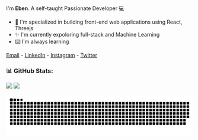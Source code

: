 I'm **Eben**.
A self-taught Passionate Developer 💻
- 🌱 I'm specialized in building front-end web applications using React, Threejs
- ✨ I'm currently expoloring full-stack and Machine Learning
- ⌨️ I'm always learning  

[## Connect with me]:#
 [Email](mailto:ebensenai2019@gmail.com) - [LinkedIn](https://www.linkedin.com/in/eben-b-gilbert-546b65308/) - [Instagram](https://www.instagram.com/eb_e__n/) - [Twitter](https://x.com/EbenBGilbert)

### 📊 GitHub Stats:
![](https://github-readme-stats.vercel.app/api?username=eb-en&theme=tokyonight&hide_border=true&include_all_commits=false&count_private=false)
![](https://github-readme-streak-stats.herokuapp.com/?user=eb-en&theme=tokyonight&hide_border=true)
<!--
![](https://github-readme-stats.vercel.app/api/top-langs/?username=eb-en&theme=dark&hide_border=false&include_all_commits=false&count_private=false&layout=compact)
-->
<picture>
  <source media="(prefers-color-scheme: dark)" srcset="https://raw.githubusercontent.com/eb-en/eb-en/output/github-snake-dark.svg" />
  <source media="(prefers-color-scheme: light)" srcset="https://raw.githubusercontent.com/eb-en/eb-en/output/github-snake.svg" />
  <img alt="github-snake" src="https://raw.githubusercontent.com/eb-en/eb-en/output/github-snake.svg" />
</picture>
